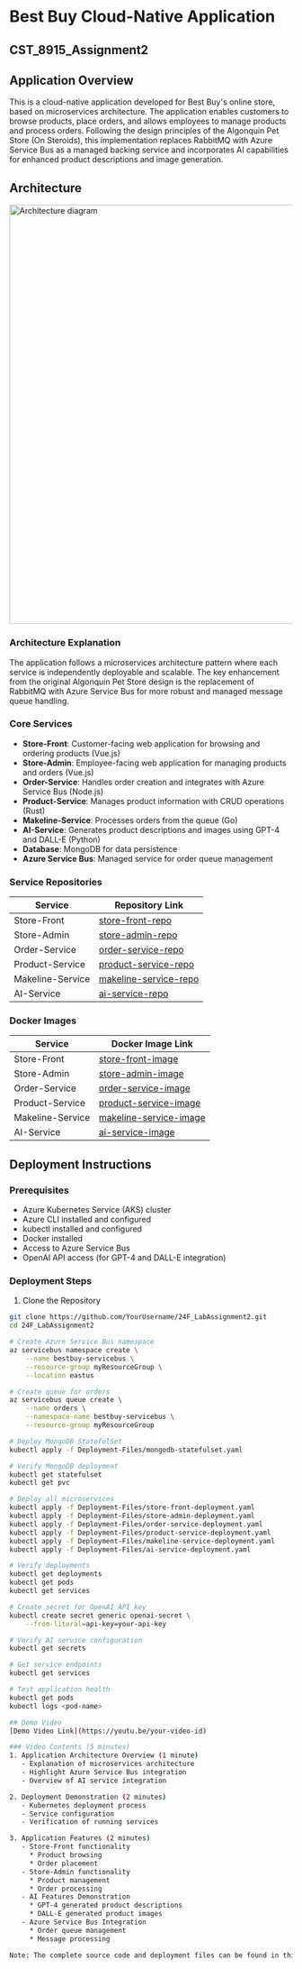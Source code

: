 # Best Buy Cloud-Native Application

## CST_8915_Assignment2

## Application Overview
This is a cloud-native application developed for Best Buy's online store, based on microservices architecture. The application enables customers to browse products, place orders, and allows employees to manage products and process orders. Following the design principles of the Algonquin Pet Store (On Steroids), this implementation replaces RabbitMQ with Azure Service Bus as a managed backing service and incorporates AI capabilities for enhanced product descriptions and image generation.

## Architecture
<img width="744" alt="Architecture diagram" src="https://github.com/user-attachments/assets/fc09e0d9-64ad-480b-91e3-22d2ba88b6b1" />

### Architecture Explanation
The application follows a microservices architecture pattern where each service is independently deployable and scalable. The key enhancement from the original Algonquin Pet Store design is the replacement of RabbitMQ with Azure Service Bus for more robust and managed message queue handling.

### Core Services
* **Store-Front**: Customer-facing web application for browsing and ordering products (Vue.js)
* **Store-Admin**: Employee-facing web application for managing products and orders (Vue.js)
* **Order-Service**: Handles order creation and integrates with Azure Service Bus (Node.js)
* **Product-Service**: Manages product information with CRUD operations (Rust)
* **Makeline-Service**: Processes orders from the queue (Go)
* **AI-Service**: Generates product descriptions and images using GPT-4 and DALL-E (Python)
* **Database**: MongoDB for data persistence
* **Azure Service Bus**: Managed service for order queue management

### Service Repositories
| Service | Repository Link |
|---------|----------------|
| Store-Front | [store-front-repo](https://github.com/YourUsername/store-front) |
| Store-Admin | [store-admin-repo](https://github.com/YourUsername/store-admin) |
| Order-Service | [order-service-repo](https://github.com/YourUsername/order-service) |
| Product-Service | [product-service-repo](https://github.com/YourUsername/product-service) |
| Makeline-Service | [makeline-service-repo](https://github.com/YourUsername/makeline-service) |
| AI-Service | [ai-service-repo](https://github.com/YourUsername/ai-service) |

### Docker Images
| Service | Docker Image Link |
|---------|------------------|
| Store-Front | [store-front-image](https://hub.docker.com/r/yourusername/store-front) |
| Store-Admin | [store-admin-image](https://hub.docker.com/r/yourusername/store-admin) |
| Order-Service | [order-service-image](https://hub.docker.com/r/yourusername/order-service) |
| Product-Service | [product-service-image](https://hub.docker.com/r/yourusername/product-service) |
| Makeline-Service | [makeline-service-image](https://hub.docker.com/r/yourusername/makeline-service) |
| AI-Service | [ai-service-image](https://hub.docker.com/r/yourusername/ai-service) |

## Deployment Instructions

### Prerequisites
- Azure Kubernetes Service (AKS) cluster
- Azure CLI installed and configured
- kubectl installed and configured
- Docker installed
- Access to Azure Service Bus
- OpenAI API access (for GPT-4 and DALL-E integration)

### Deployment Steps

1. Clone the Repository
```bash
git clone https://github.com/YourUsername/24F_LabAssignment2.git
cd 24F_LabAssignment2

# Create Azure Service Bus namespace
az servicebus namespace create \
    --name bestbuy-servicebus \
    --resource-group myResourceGroup \
    --location eastus

# Create queue for orders
az servicebus queue create \
    --name orders \
    --namespace-name bestbuy-servicebus \
    --resource-group myResourceGroup

# Deploy MongoDB StatefulSet
kubectl apply -f Deployment-Files/mongodb-statefulset.yaml

# Verify MongoDB deployment
kubectl get statefulset
kubectl get pvc

# Deploy all microservices
kubectl apply -f Deployment-Files/store-front-deployment.yaml
kubectl apply -f Deployment-Files/store-admin-deployment.yaml
kubectl apply -f Deployment-Files/order-service-deployment.yaml
kubectl apply -f Deployment-Files/product-service-deployment.yaml
kubectl apply -f Deployment-Files/makeline-service-deployment.yaml
kubectl apply -f Deployment-Files/ai-service-deployment.yaml

# Verify deployments
kubectl get deployments
kubectl get pods
kubectl get services

# Create secret for OpenAI API key
kubectl create secret generic openai-secret \
    --from-literal=api-key=your-api-key

# Verify AI service configuration
kubectl get secrets

# Get service endpoints
kubectl get services

# Test application health
kubectl get pods
kubectl logs <pod-name>

## Demo Video
[Demo Video Link](https://youtu.be/your-video-id)

### Video Contents (5 minutes)
1. Application Architecture Overview (1 minute)
   - Explanation of microservices architecture
   - Highlight Azure Service Bus integration
   - Overview of AI service integration

2. Deployment Demonstration (2 minutes)
   - Kubernetes deployment process
   - Service configuration
   - Verification of running services

3. Application Features (2 minutes)
   - Store-Front functionality
     * Product browsing
     * Order placement
   - Store-Admin functionality
     * Product management
     * Order processing
   - AI Features Demonstration
     * GPT-4 generated product descriptions
     * DALL-E generated product images
   - Azure Service Bus Integration
     * Order queue management
     * Message processing

Note: The complete source code and deployment files can be found in this repository.
